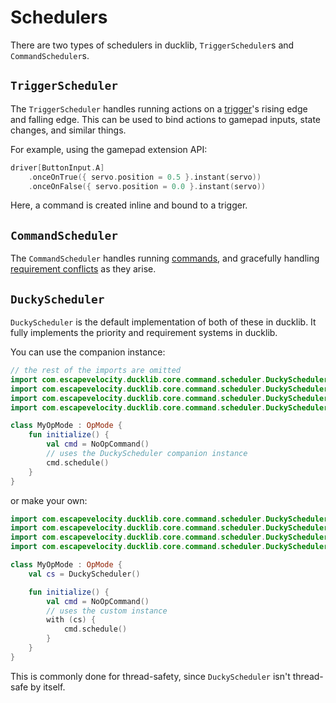 # Schedulers

There are two types of schedulers in ducklib,
`TriggerScheduler`s and `CommandScheduler`s.

## `TriggerScheduler`

The `TriggerScheduler` handles running actions on a [trigger](/trigger/index.md)'s rising edge and falling edge.
This can be used to bind actions to gamepad inputs,
state changes,
and similar things.

For example, using the gamepad extension API:
```kotlin
driver[ButtonInput.A]
    .onceOnTrue({ servo.position = 0.5 }.instant(servo))
    .onceOnFalse({ servo.position = 0.0 }.instant(servo))
```

Here, a command is created inline and bound to a trigger.

## `CommandScheduler`

The `CommandScheduler` handles running [commands](/commands/index.md),
and gracefully handling [requirement conflicts](/scheduler/conflicts.md) as they arise.

## `DuckyScheduler`

`DuckyScheduler` is the default implementation of both of these in ducklib.
It fully implements the priority and requirement systems in ducklib.

You can use the companion instance:

```kotlin
// the rest of the imports are omitted
import com.escapevelocity.ducklib.core.command.scheduler.DuckyScheduler
import com.escapevelocity.ducklib.core.command.scheduler.DuckyScheduler.Companion.onceOnFalse
import com.escapevelocity.ducklib.core.command.scheduler.DuckyScheduler.Companion.onceOnTrue
import com.escapevelocity.ducklib.core.command.scheduler.DuckyScheduler.Companion.schedule

class MyOpMode : OpMode {
    fun initialize() {
        val cmd = NoOpCommand()
        // uses the DuckyScheduler companion instance
        cmd.schedule()
    }
}
```

or make your own:

```kotlin
import com.escapevelocity.ducklib.core.command.scheduler.DuckyScheduler
import com.escapevelocity.ducklib.core.command.scheduler.DuckyScheduler.Companion.onceOnFalse
import com.escapevelocity.ducklib.core.command.scheduler.DuckyScheduler.Companion.onceOnTrue
import com.escapevelocity.ducklib.core.command.scheduler.DuckyScheduler.Companion.schedule

class MyOpMode : OpMode {
    val cs = DuckyScheduler()

    fun initialize() {
        val cmd = NoOpCommand()
        // uses the custom instance
        with (cs) {
            cmd.schedule()
        }
    }
}
```

This is commonly done for thread-safety,
since `DuckyScheduler` isn't thread-safe by itself.

